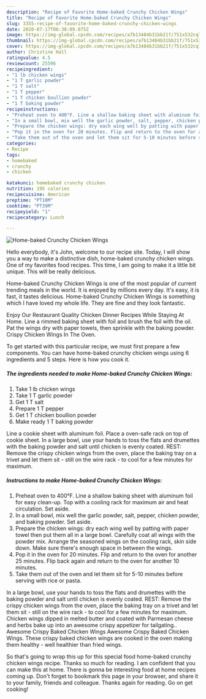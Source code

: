 ```yaml
---
description: "Recipe of Favorite Home-baked Crunchy Chicken Wings"
title: "Recipe of Favorite Home-baked Crunchy Chicken Wings"
slug: 3355-recipe-of-favorite-home-baked-crunchy-chicken-wings
date: 2020-07-17T06:38:09.075Z
image: https://img-global.cpcdn.com/recipes/a7b13484b31bb21f/751x532cq70/home-baked-crunchy-chicken-wings-recipe-main-photo.jpg
thumbnail: https://img-global.cpcdn.com/recipes/a7b13484b31bb21f/751x532cq70/home-baked-crunchy-chicken-wings-recipe-main-photo.jpg
cover: https://img-global.cpcdn.com/recipes/a7b13484b31bb21f/751x532cq70/home-baked-crunchy-chicken-wings-recipe-main-photo.jpg
author: Christine Hall
ratingvalue: 4.5
reviewcount: 25596
recipeingredient:
- "1 lb chicken wings"
- "1 T garlic powder"
- "1 T salt"
- "1 T pepper"
- "1 T chicken boullion powder"
- "1 T baking powder"
recipeinstructions:
- "Preheat oven to 400°F. Line a shallow baking sheet with aluminum foil for easy clean-up. Top with a cooling rack for maximum air and heat circulation. Set aside."
- "In a small bowl, mix well the garlic powder, salt, pepper, chicken powder, and baking powder. Set aside."
- "Prepare the chicken wings: dry each wing well by patting with paper towel then put them all in a large bowl. Carefully coat all wings with the powder mix. Arrange the seasoned wings on the cooling rack, skin side down. Make sure there&#39;s enough space in between the wings."
- "Pop it in the oven for 20 minutes. Flip and return to the oven for another 25 minutes. Flip back again and return to the oven for another 10 minutes."
- "Take them out of the oven and let them sit for 5-10 minutes before serving with rice or pasta."
categories:
- Recipe
tags:
- homebaked
- crunchy
- chicken

katakunci: homebaked crunchy chicken 
nutrition: 195 calories
recipecuisine: American
preptime: "PT10M"
cooktime: "PT39M"
recipeyield: "1"
recipecategory: Lunch

---
```



![Home-baked Crunchy Chicken Wings](https://img-global.cpcdn.com/recipes/a7b13484b31bb21f/751x532cq70/home-baked-crunchy-chicken-wings-recipe-main-photo.jpg)

Hello everybody, it's John, welcome to our recipe site. Today, I will show you a way to make a distinctive dish, home-baked crunchy chicken wings. One of my favorites food recipes. This time, I am going to make it a little bit unique. This will be really delicious.

Home-baked Crunchy Chicken Wings is one of the most popular of current trending meals in the world. It is enjoyed by millions every day. It's easy, it is fast, it tastes delicious. Home-baked Crunchy Chicken Wings is something which I have loved my whole life. They are fine and they look fantastic.

Enjoy Our Restaurant Quality Chicken Dinner Recipes While Staying At Home. Line a rimmed baking sheet with foil and brush the foil with the oil. Pat the wings dry with paper towels, then sprinkle with the baking powder. Crispy Chicken Wings In The Oven.


To get started with this particular recipe, we must first prepare a few components. You can have home-baked crunchy chicken wings using 6 ingredients and 5 steps. Here is how you cook it.

<!--inarticleads1-->

##### The ingredients needed to make Home-baked Crunchy Chicken Wings:

1. Take 1 lb chicken wings
1. Take 1 T garlic powder
1. Get 1 T salt
1. Prepare 1 T pepper
1. Get 1 T chicken boullion powder
1. Make ready 1 T baking powder


Line a cookie sheet with aluminum foil. Place a oven-safe rack on top of cookie sheet. In a large bowl, use your hands to toss the flats and drumettes with the baking powder and salt until chicken is evenly coated. REST: Remove the crispy chicken wings from the oven, place the baking tray on a trivet and let them sit - still on the wire rack - to cool for a few minutes for maximum. 

<!--inarticleads2-->

##### Instructions to make Home-baked Crunchy Chicken Wings:

1. Preheat oven to 400°F. Line a shallow baking sheet with aluminum foil for easy clean-up. Top with a cooling rack for maximum air and heat circulation. Set aside.
1. In a small bowl, mix well the garlic powder, salt, pepper, chicken powder, and baking powder. Set aside.
1. Prepare the chicken wings: dry each wing well by patting with paper towel then put them all in a large bowl. Carefully coat all wings with the powder mix. Arrange the seasoned wings on the cooling rack, skin side down. Make sure there&#39;s enough space in between the wings.
1. Pop it in the oven for 20 minutes. Flip and return to the oven for another 25 minutes. Flip back again and return to the oven for another 10 minutes.
1. Take them out of the oven and let them sit for 5-10 minutes before serving with rice or pasta.


In a large bowl, use your hands to toss the flats and drumettes with the baking powder and salt until chicken is evenly coated. REST: Remove the crispy chicken wings from the oven, place the baking tray on a trivet and let them sit - still on the wire rack - to cool for a few minutes for maximum. Chicken wings dipped in melted butter and coated with Parmesan cheese and herbs bake up into an awesome crispy appetizer for tailgating.. Awesome Crispy Baked Chicken Wings Awesome Crispy Baked Chicken Wings. These crispy baked chicken wings are cooked in the oven making them healthy - well healthier than fried wings. 

So that's going to wrap this up for this special food home-baked crunchy chicken wings recipe. Thanks so much for reading. I am confident that you can make this at home. There is gonna be interesting food at home recipes coming up. Don't forget to bookmark this page in your browser, and share it to your family, friends and colleague. Thanks again for reading. Go on get cooking!
